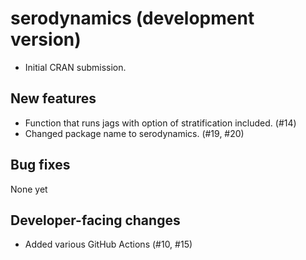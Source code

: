 # serodynamics (development version)

* Initial CRAN submission.

## New features


* Function that runs jags with option of stratification included. (#14)
* Changed package name to serodynamics. (#19, #20)


## Bug fixes

None yet

## Developer-facing changes

* Added various GitHub Actions (#10, #15)

